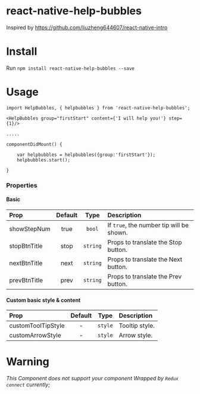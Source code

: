 # react-native-help-bubbles

Inspired by https://github.com/liuzheng644607/react-native-intro

# Install
Run ```npm install react-native-help-bubbles --save```

# Usage
```
import HelpBubbles, { helpbubbles } from 'react-native-help-bubbles';

<HelpBubbles group="firstStart" content={'I will help you!'} step={1}/>

.....

componentDidMount() {

    var helpbubbles = helpbubbles({group:'firstStart'});
    helpbubbles.start();

}

```

### Properties

#### Basic

| Prop  | Default  | Type | Description |
| :------------ |:---------------:| :---------------:| :-----|
| showStepNum | true | `bool` | If `true`, the number tip will be shown. |
| stopBtnTitle | stop | `string` | Props to translate the Stop button. |
| nextBtnTitle | next | `string` | Props to translate the Next button. |
| prevBtnTitle | prev | `string` | Props to translate the Prev button. |

#### Custom basic style & content

| Prop  | Default  | Type | Description |
| :------------ |:---------------:| :---------------:| :-----|
| customToolTipStyle | - | `style` | Tooltip style. |
| customArrowStyle | - | `style` | Arrow style. |

# Warning
 *This Component does not support your component Wrapped by `Redux connect` currently;*

